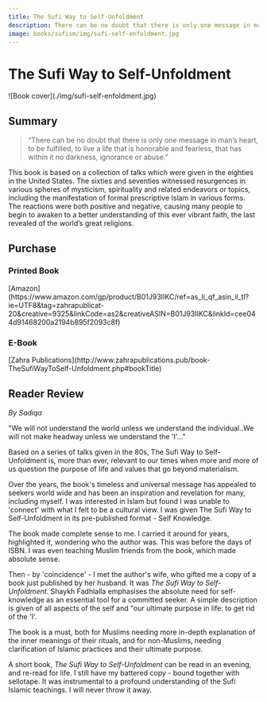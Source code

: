 ```yaml
---
title: The Sufi Way to Self-Unfoldment
description: There can be no doubt that there is only one message in man’s heart, to be fulfilled, to live a life that is honorable and fearless, that has within it no darkness, ignorance or abuse.
image: books/sufism/img/sufi-self-enfoldment.jpg
---
```


# The Sufi Way to Self-Unfoldment

<div markdown="1" class="cover-image">
![Book cover](./img/sufi-self-enfoldment.jpg)
</div>

## Summary

> “There can be no doubt that there is only one message in man’s heart, to be fulfilled, to live a life that is honorable and fearless, that has within it no darkness, ignorance or abuse.”

This book is based on a collection of talks which were given in the eighties in the United States. The sixties and seventies witnessed resurgences in various spheres of mysticism, spirituality and related endeavors or topics, including the manifestation of formal prescriptive Islam in various forms. The reactions were both positive and negative, causing many people to begin to awaken to a better understanding of this ever vibrant faith, the last revealed of the world’s great religions.

## Purchase

### Printed Book

<div markdown="3" class="purchase-link">
[Amazon](https://www.amazon.com/gp/product/B01J93IIKC/ref=as_li_qf_asin_il_tl?ie=UTF8&tag=zahrapublicat-20&creative=9325&linkCode=as2&creativeASIN=B01J93IIKC&linkId=cee044d91468200a2194b895f2093c8f)
</div>

### E-Book

<div markdown="3" class="purchase-link">
[Zahra Publications](http://www.zahrapublications.pub/book-TheSufiWayToSelf-Unfoldment.php#bookTitle)
</div>

## Reader Review

_By Sadiqa_

"We will not understand the world unless we understand the individual..We will not make headway unless we understand the 'I'..."

Based on a series of talks given in the 80s, The Sufi Way to Self-Unfoldment is, more than ever, relevant to our times when more and more of us question the purpose of life and values that go beyond materialism.

Over the years, the book's timeless and universal message has appealed to seekers world wide and has been an inspiration and revelation for many, including myself. I was interested in Islam but found I was unable to 'connect' with what I felt to be a cultural view. I was given The Sufi Way to Self-Unfoldment in its pre-published format - Self Knowledge.

The book made complete sense to me. I carried it around for years, highlighted it, wondering who the author was. This was before the days of ISBN. I was even teaching Muslim friends from the book, which made absolute sense.

Then - by 'coincidence' - I met the author's wife, who gifted me a copy of a book just published by her husband. It was _The Sufi Way to Self-Unfoldment_. Shaykh Fadhlalla emphasises the absolute need for self-knowledge as an essential tool for a committed seeker. A simple description is given of all aspects of the self and "our ultimate purpose in life: to get rid of the 'I'.

The book is a must, both for Muslims needing more in-depth explanation of the inner meanings of their rituals, and for non-Muslims, needing clarification of Islamic practices and their ultimate purpose.

A short book, _The Sufi Way to Self-Unfoldment_ can be read in an evening, and re-read for life. I still have my battered copy - bound together with sellotape. It was instrumental to a profound understanding of the Sufi Islamic teachings. I will never throw it away. 

